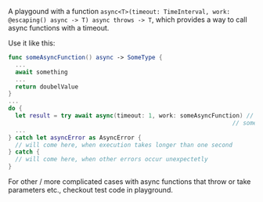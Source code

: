 A playgound with a function `async<T>(timeout: TimeInterval, work: @escaping() async -> T) async throws -> T`, which provides a way to call async functions with a timeout.

Use it like this:

```swift
func someAsyncFunction() async -> SomeType {
  ...
  await something
  ...
  return doubelValue
}
...
do {
  let result = try await async(timeout: 1, work: someAsyncFunction) // tries to receive result from
                                                                // someAsyncFunction within 1 second
  ...                          
} catch let asyncError as AsyncError {
  // will come here, when execution takes longer than one second
} catch {
  // will come here, when other errors occur unexpectetly
}   
```
For other / more complicated cases with async functions that throw or take parameters etc., checkout test code in playground.
